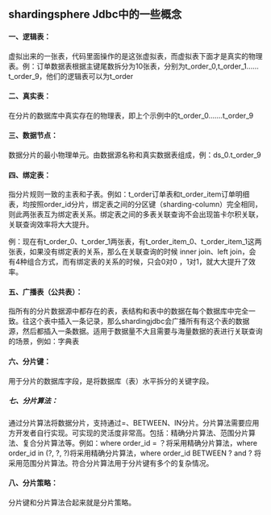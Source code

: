 ## shardingsphere Jdbc中的一些概念



#### 一、逻辑表：

虚拟出来的一张表，代码里面操作的是这张虚拟表，而虚拟表下面才是真实的物理表。例：订单数据表根据主键尾数拆分为10张表，分别为t_order_0,t_order_1……t_order_9，他们的逻辑表可以为t_order



 #### 二、真实表：

在分片的数据库中真实存在的物理表，即上个示例中的t_order_0.......t_order_9



#### 三、数据节点：

数据分片的最小物理单元。由数据源名称和真实数据表组成，例：ds_0.t_order_9



#### 四、绑定表：

指分片规则一致的主表和子表。例如：t_order订单表和t_order_item订单明细表，均按照order_id分片，绑定表之间的分区键（sharding-column）完全相同，则此两张表互为绑定表关系。绑定表之间的多表关联查询不会出现笛卡尔积关联，关联查询效率将大大提升。

例：现在有t_order_0、t_order_1两张表，有t_order_item_0、t_order_item_1这两张表，如果没有绑定表的关系，那么在关联查询的时候 inner join、left join，会有4种组合方式，而有绑定表的关系的时候，只会0对0 ，1对1，就大大提升了效率。



#### 五、广播表（公共表）：

指所有的分片数据源中都存在的表，表结构和表中的数据在每个数据库中完全一致。往这个表中插入一条记录，那么shardingjdbc会广播所有有这个表的数据源，然后都插入一条数据。适用于数据量不大且需要与海量数据的表进行关联查询的场景，例如：字典表



#### 六、分片键：

用于分片的数据库字段，是将数据库（表）水平拆分的关键字段。



##### 七、分片算法：

通过分片算法将数据分片，支持通过=、BETWEEN、IN分片。分片算法需要应用方开发者自行实现。可实现的灵活度非常高。包括：精确分片算法、范围分片算法、复合分片算法等。例如：where order_id = ？将采用精确分片算法，where order_id in (?, ?, ?)将采用精确分片算法，where order_id BETWEEN ? and ? 将采用范围分片算法。符合分片算法用于分片键有多个的复杂情况。



#### 八、分片策略：

分片键和分片算法合起来就是分片策略。

